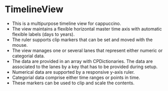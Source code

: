# TimelineView
* This is a multipurpose timeline view for cappuccino.
* The view maintains a flexible horizontal master time axis with automatic flexible labels (days to years).
* The ruler supports clip markers that can be set and moved with the mouse.
* The view manages one or several lanes that represent either numeric or categorial data.
* The data are provided in an array with CPDictionaries. The data are associated to the lanes by a key that has to be provided during setup.
* Numerical data are supported by a responsive y-axis ruler.
* Categorial data comprise either time ranges or points in time.
* These markers can be used to clip and scale the contents.
